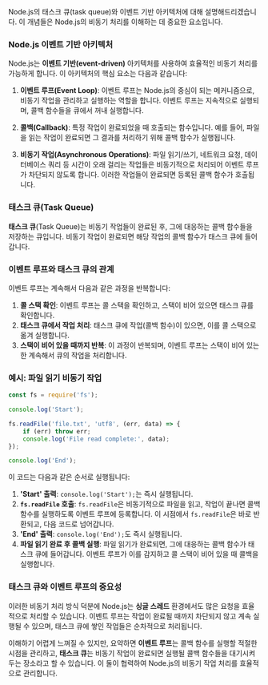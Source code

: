 Node.js의 태스크 큐(task queue)와 이벤트 기반 아키텍처에 대해 설명해드리겠습니다. 이 개념들은 Node.js의 비동기 처리를 이해하는 데 중요한 요소입니다.

### Node.js 이벤트 기반 아키텍처

Node.js는 **이벤트 기반(event-driven)** 아키텍처를 사용하여 효율적인 비동기 처리를 가능하게 합니다. 이 아키텍처의 핵심 요소는 다음과 같습니다:

1. **이벤트 루프(Event Loop)**: 이벤트 루프는 Node.js의 중심이 되는 메커니즘으로, 비동기 작업을 관리하고 실행하는 역할을 합니다. 이벤트 루프는 지속적으로 실행되며, 콜백 함수들을 큐에서 꺼내 실행합니다.

2. **콜백(Callback)**: 특정 작업이 완료되었을 때 호출되는 함수입니다. 예를 들어, 파일을 읽는 작업이 완료되면 그 결과를 처리하기 위해 콜백 함수가 실행됩니다.

3. **비동기 작업(Asynchronous Operations)**: 파일 읽기/쓰기, 네트워크 요청, 데이터베이스 쿼리 등 시간이 오래 걸리는 작업들은 비동기적으로 처리되어 이벤트 루프가 차단되지 않도록 합니다. 이러한 작업들이 완료되면 등록된 콜백 함수가 호출됩니다.

### 태스크 큐(Task Queue)

**태스크 큐**(Task Queue)는 비동기 작업들이 완료된 후, 그에 대응하는 콜백 함수들을 저장하는 큐입니다. 비동기 작업이 완료되면 해당 작업의 콜백 함수가 태스크 큐에 들어갑니다.

### 이벤트 루프와 태스크 큐의 관계

이벤트 루프는 계속해서 다음과 같은 과정을 반복합니다:

1. **콜 스택 확인**: 이벤트 루프는 콜 스택을 확인하고, 스택이 비어 있으면 태스크 큐를 확인합니다.
2. **태스크 큐에서 작업 처리**: 태스크 큐에 작업(콜백 함수)이 있으면, 이를 콜 스택으로 옮겨 실행합니다.
3. **스택이 비어 있을 때까지 반복**: 이 과정이 반복되며, 이벤트 루프는 스택이 비어 있는 한 계속해서 큐의 작업을 처리합니다.

### 예시: 파일 읽기 비동기 작업
```javascript
const fs = require('fs');

console.log('Start');

fs.readFile('file.txt', 'utf8', (err, data) => {
    if (err) throw err;
    console.log('File read complete:', data);
});

console.log('End');
```

이 코드는 다음과 같은 순서로 실행됩니다:

1. **'Start' 출력**: `console.log('Start');`는 즉시 실행됩니다.
2. **`fs.readFile` 호출**: `fs.readFile`은 비동기적으로 파일을 읽고, 작업이 끝나면 콜백 함수를 실행하도록 이벤트 루프에 등록합니다. 이 시점에서 `fs.readFile`은 바로 반환되고, 다음 코드로 넘어갑니다.
3. **'End' 출력**: `console.log('End');`도 즉시 실행됩니다.
4. **파일 읽기 완료 후 콜백 실행**: 파일 읽기가 완료되면, 그에 대응하는 콜백 함수가 태스크 큐에 들어갑니다. 이벤트 루프가 이를 감지하고 콜 스택이 비어 있을 때 콜백을 실행합니다.

### 태스크 큐와 이벤트 루프의 중요성

이러한 비동기 처리 방식 덕분에 Node.js는 **싱글 스레드** 환경에서도 많은 요청을 효율적으로 처리할 수 있습니다. 이벤트 루프는 작업이 완료될 때까지 차단되지 않고 계속 실행될 수 있으며, 태스크 큐에 쌓인 작업들은 순차적으로 처리됩니다.

이해하기 어렵게 느껴질 수 있지만, 요약하면 **이벤트 루프**는 콜백 함수를 실행할 적절한 시점을 관리하고, **태스크 큐**는 비동기 작업이 완료되면 실행될 콜백 함수들을 대기시켜두는 장소라고 할 수 있습니다. 이 둘이 협력하여 Node.js의 비동기 작업 처리를 효율적으로 관리합니다.